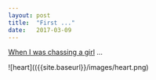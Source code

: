```yaml
---
layout: post
title:  "First ..."
date:   2017-03-09
---
```


[When I was chassing a girl](//chenyncv.cn) ...

![heart](({{site.baseurl}}/images/heart.png)
